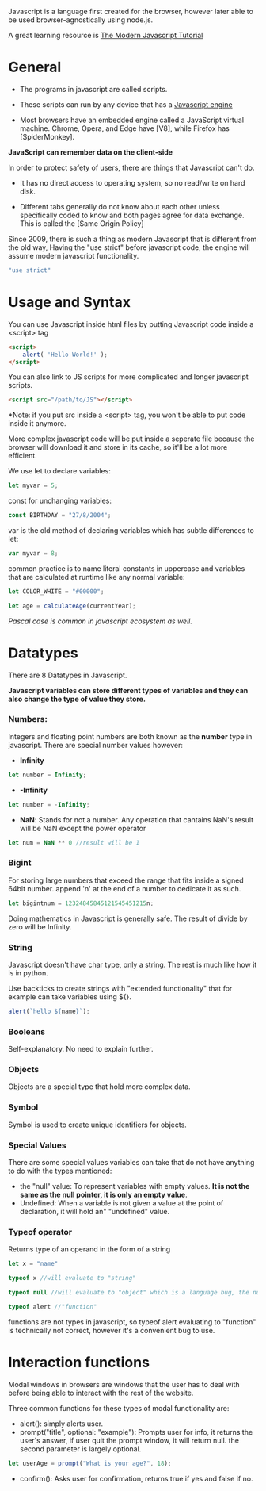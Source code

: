 
Javascript is a language first created for the browser, however later able to be used browser-agnostically using node.js.

A great learning resource is [The Modern Javascript Tutorial](https://javascript.info/)

# General

* The programs in javascript are called scripts.

* These scripts can run by any device that has a [Javascript engine](https://en.wikipedia.org/wiki/JavaScript_engine)

* Most browsers have an embedded engine called a JavaScript virtual machine. Chrome, Opera, and Edge have [V8], while Firefox has [SpiderMonkey].

**JavaScript can remember data on the client-side**

In order to protect safety of users, there are things that Javascript can't do. 

* It has no direct access to operating system, so no read/write on hard disk.

* Different tabs generally do not know about each other unless specifically coded to know and both pages agree for data exchange. This is called the [Same Origin Policy]

Since 2009, there is such a thing as modern Javascript that is different from the old way, Having the "use strict" before javascript code, the engine will assume modern javascript functionality.

```Javascript
"use strict"
```

# Usage and Syntax

You can use Javascript inside html files by putting Javascript code inside a \<script\> tag

```html
<script>
	alert( 'Hello World!' );
</script>
```

You can also link to JS scripts for more complicated and longer javascript scripts.

```html
<script src="/path/to/JS"></script>
```

*Note: if you put src inside a \<script\> tag, you won't be able to put code inside it anymore.

More complex javascript code will be put inside a seperate file because the browser will download it and store in its cache, so it'll be a lot more efficient.

We use let to declare variables:

```Javascript
let myvar = 5;
```

const for unchanging variables:

```Javascript
const BIRTHDAY = "27/8/2004";
```

var is the old method of declaring variables which has subtle differences to let:

```Javascript
var myvar = 8;
```

common practice is to name literal constants in uppercase and variables that are calculated at runtime like any normal variable:

```Javascript
let COLOR_WHITE = "#00000";

let age = calculateAge(currentYear);
```

*Pascal case is common in javascript ecosystem as well.*

# Datatypes

There are 8 Datatypes in Javascript.

**Javascript variables can store different types of variables and they can also change the type of value they store.**

### Numbers:

Integers and floating point numbers are both known as the **number** type in javascript. There are special number values however:

* **Infinity**
```Javascript
let number = Infinity;
```
* **-Infinity**
```Javascript
let number = -Infinity;
```
* **NaN**: Stands for not a number.
Any operation that cantains NaN's result will be NaN except the power operator

```Javascript
let num = NaN ** 0 //result will be 1
```
### Bigint

For storing large numbers that exceed the range that fits inside a signed 64bit number. append 'n' at the end of a number to dedicate it as such.

```Javascript
let bigintnum = 12324845845121545451215n;
```

Doing mathematics in Javascript is generally safe. The result of divide by zero will be Infinity.

### String

Javascript doesn't have char type, only a string. The rest is much like how it is in python.

Use backticks to create strings with "extended functionality" that for example can take variables using ${}.

```Javascript
alert(`hello ${name}`);
```

### Booleans

Self-explanatory. No need to explain further.

### Objects

Objects are a special type that hold more complex data.

### Symbol

Symbol is used to create unique identifiers for objects.

### Special Values

There are some special values variables can take that do not have anything to do with the types mentioned:

* the "null" value:
To represent variables with empty values. **It is not the same as the null pointer, it is only an empty value**.
* Undefined:
When a variable is not given a value at the point of declaration, it will hold an" "undefined" value.

### Typeof operator

Returns type of an operand in the form of a string

```Javascript
let x = "name"

typeof x //will evaluate to "string"

typeof null //will evaluate to "object" which is a language bug, the null value is not an object

typeof alert //"function"
```

functions are not types in javascript, so typeof alert evaluating to "function" is technically not correct, however it's a convenient bug to use.

# Interaction functions

Modal windows in browsers are windows that the user has to deal with before being able to interact with the rest of the website.

Three common functions for these types of modal functionality are:

* alert(): simply alerts user.
* prompt("title", optional: "example"): Prompts user for info, it returns the user's answer, if user quit the prompt window, it will return null. the second parameter is largely optional.
```Javascript
let userAge = prompt("What is your age?", 18);
```
* confirm(): Asks user for confirmation, returns true if yes and false if no.